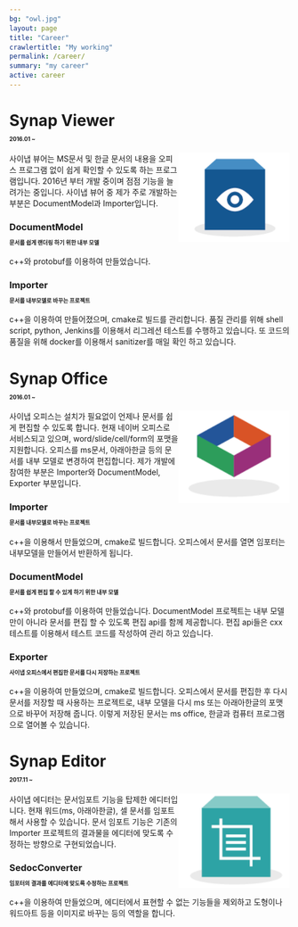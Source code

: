 ```yaml
---
bg: "owl.jpg"
layout: page
title: "Career"
crawlertitle: "My working"
permalink: /career/
summary: "my career"
active: career
---
```

<head>
	<title> My Working</title>
	<meta charset="utf-8"/>
</head>
<body>
	<!-- Synap Viewer -->
	<h1>Synap Viewer<p style="font-size:10px">2016.01 ~ </p></h1>
	<img src="assets/images/synapViewer_icon.png" style="float:right;" width="200px"/>
	<p class="bodyText"> 사이냅 뷰어는 MS문서 및 한글 문서의 내용을 오피스 프로그램 없이 쉽게 확인할 수 있도록 하는 프로그램입니다. 2016년 부터 개발 중이며 점점 기능을 늘려가는 중입니다. 사이냅 뷰어 중 제가 주로 개발하는 부분은 DocumentModel과 Importer입니다.</p>
	<h3>DocumentModel <p style="font-size:10px">문서를 쉽게 랜더링 하기 위한 내부 모델</p></h3>
	<p class="bodyText">c++와 protobuf를 이용하여 만들었습니다.</p>
	<h3>Importer <p style="font-size:10px">문서를 내부모델로 바꾸는 프로젝트</p></h3>
	<p class="bodyText">c++을 이용하여 만들어졌으며, cmake로 빌드를 관리합니다. 품질 관리를 위해 shell script, python, Jenkins를 이용해서 리그레션 테스트를 수행하고 있습니다. 또 코드의 품질을 위해 docker를 이용해서 sanitizer를 매일 확인 하고 있습니다.</p>
	<!-- Synap Office -->
	<h1>Synap Office <p style="font-size:10px">2016.01 ~ </p></h1>
	<img src="assets/images/synapOffice_icon.png" style="float:right;" width="200px"/>
	<p class="bodyText"> 사이냅 오피스는 설치가 필요없이 언제나 문서를 쉽게 편집할 수 있도록 합니다. 현재 네이버 오피스로 서비스되고 있으며, word/slide/cell/form의 포맷을 지원합니다. 오피스를 ms문서, 아래아한글 등의 문서를 내부 모델로 변경하여 편집합니다. 제가 개발에 참여한 부분은 Importer와 DocumentModel, Exporter 부분입니다. </p>
	<h3>Importer <p style="font-size:10px">문서를 내부모델로 바꾸는 프로젝트</p></h3>
	<p class="bodyText">c++을 이용해서 만들었으며, cmake로 빌드합니다. 오피스에서 문서를 열면 임포터는 내부모델을 만들어서 반환하게 됩니다.</p>
	<h3>DocumentModel <p style="font-size:10px">문서를 쉽게 편집 할 수 있게 하기 위한 내부 모델</p></h3>
	<p class="bodyText">c++와 protobuf를 이용하여 만들었습니다. DocumentModel 프로젝트는 내부 모델만이 아니라 문서를 편집 할 수 있도록 편집 api를 함께 제공합니다. 편집 api들은 cxx테스트를 이용해서 테스트 코드를 작성하여 관리 하고 있습니다.</p>
	<h3>Exporter <p style="font-size:10px">사이냅 오피스에서 편집한 문서를 다시 저장하는 프로젝트</p></h3>
	<p class="bodyText">c++을 이용하여 만들었으며, cmake로 빌드합니다. 오피스에서 문서를 편집한 후 다시 문서를 저장할 때 사용하는 프로젝트로, 내부 모델을 다시 ms 또는 아래아한글의 포맷으로 바꾸어 저장해 줍니다. 이렇게 저장된 문서는 ms office,  한글과 컴퓨터 프로그램으로 열어볼 수 있습니다.</p>
	<!--Synap Editor -->
	<h1>Synap Editor <p style="font-size:10px"> 2017.11 ~ </p></h1>
	<img src="assets/images/synapEditor_icon.png" style="float:right;" width="200px"/>
	<p class="bodyText"> 사이냅 에디터는 문서임포트 기능을 탑제한 에디터입니다. 현재 워드(ms, 아래아한글), 셀 문서를 임포트 해서 사용할 수 있습니다. 문서 임포트 기능은 기존의 Importer 프로젝트의 결과물을 에디터에 맞도록 수정하는 방향으로 구현되었습니다.</p>
	<h3>SedocConverter <p style="font-size:10px">임포터의 결과를 에디터에 맞도록 수정하는 프로젝트</p></h3>
	<p class="bodyText">c++을 이용하여 만들었으며, 에디터에서 표현할 수 없는 기능들을 제외하고 도형이나 워드아트 등을 이미지로 바꾸는 등의 역할을 합니다.</p>
</body>

